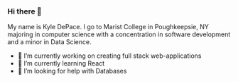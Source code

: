 ### Hi there 👋 

My name is Kyle DePace. I go to Marist College in Poughkeepsie, NY majoring in computer science with a concentration in software development and a minor in Data Science.

- 🔭 I’m currently working on creating full stack web-applications
- 🌱 I’m currently learning React
- 🤔 I’m looking for help with Databases
